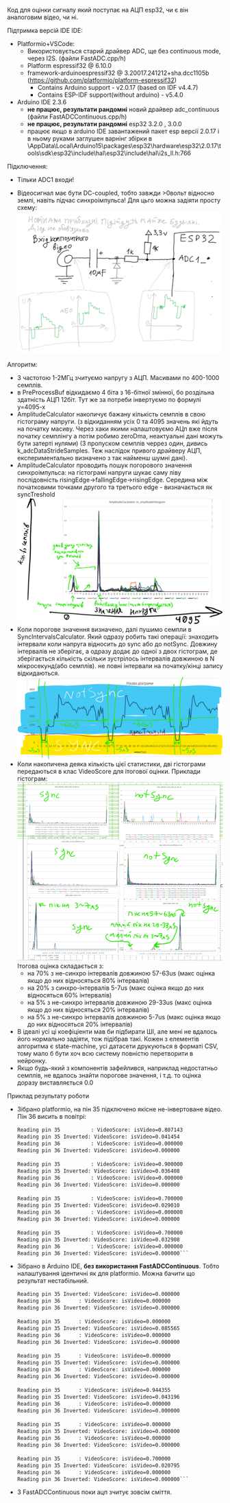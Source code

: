 Код для оцінки сигналу який поступає на АЦП esp32, чи є він аналоговим відео, чи ні.

Підтримка версій IDE IDE:
- Platformio+VSCode:
    - Використовується старий драйвер ADC, ще без continuous mode, через I2S. (файли FastADC.cpp/h)
    - Platform espressif32 @ 6.10.0
    - framework-arduinoespressif32 @ 3.20017.241212+sha.dcc1105b (https://github.com/platformio/platform-espressif32)
        - Contains Arduino support - v2.0.17 (based on IDF v4.4.7)
        - Contains ESP-IDF support(without arduino) - v5.4.0
- Arduino IDE 2.3.6
    - **не працює, результати рандомні** новий драйвер adc_continuous (файли FastADCContinuous.cpp/h)
    - **не працює, результати рандомні** esp32 3.2.0 , 3.0.0
	- працює якщо в arduino IDE завантажений пакет esp версії 2.0.17 і в ньому руками заглушен варнінг збірки в <user>\AppData\Local\Arduino15\packages\esp32\hardware\esp32\2.0.17\tools\sdk\esp32\include\hal\esp32\include\hal\i2s_ll.h:766

Підключення: 

- Тільки ADC1 входи!

- Відеосигнал має бути DC-coupled, тобто завжди >0вольт відносно землі, навіть підчас синхроімпульса!
Для цьго можна задіяти просту схему:
![image](Схема_підключення.png)

Алгоритм:

- З частотою 1-2МГц зчитуємо напругу з АЦП. Масивами по 400-1000 семплів.
- в PreProcessBuf відкидаємо 4 біта з 16-бітної змінної, бо роздільна здатність АЦП 12біт. Тут же за потреби інвертуємо по формулі y=4095-x
- AmplitudeCalculator накопичує бажану кількість семплів в свою гістограму напруги. (з відкиданням усіх 0 та 4095 значень які йдуть на початку масиву. Через хаки якими налаштовуємо АЦп вже після початку семплінгу а потім робимо zeroDma, неактуальні дані можуть бути затерті нулями) (З пропуском семплів черрез один, дивись k_adcDataStrideSamples. Теж наслідок привого драйверу АЦП, експериментально визначено з так найменш шумні дані).
- AmplitudeCalculator проводить пошук погорового значення синхроімпульса: на гістограмі напруги шукає саму ліву послідовність risingEdge->fallingEdge->risingEdge. Середина між початковими точками другого та третього edge - визначається як syncTreshold
    ![m_amplitudeHistogram](m_amplitudeHistogram.png)
- Коли порогове значення визначено, далі пушимо семпли в SyncIntervalsCalculator. Який одразу робить такі операції: знаходить інтервали коли напруга відносить до sync або до notSync. Довжину інтервалів не зберігає, а одразу додає до одної з двох гістограм, де зберігається кількість скільки зустрілось інтервалів довжиною в N мікросекунд(або семплів). не повні інтервали на початку/кінці запису відкидаються.
![sync_notSync_intervals](sync_notSync_intervals.png)
- Коли накопичена деяка кількість цієї статистики, дві гістограми передаються в клас VideoScore для ітогової оцінки. 
Приклади гістограм: 
![sync_cnotSync_histograms](sync_cnotSync_histograms.png)
Ітогова оцінка складається з:
    - на 70% з не-синхро інтервалів довжиною 57-63us (макс оцінка якщо до них відносяться 80% інтервалів)
    - на 20% з синхро-інтервалів 5-7us (макс оцінка якщо до них відносяться 60% інтервалів)
    - на 5% з не-синхро інтервалів довжиною 29-33us (макс оцінка якщо до них відносяться 20% інтервалів)
    - на 5% з не-синхро інтервалів довжиною 5-7us (макс оцінка якщо до них відносяться 20% інтервалів)
- В ідеалі усі ці коефіціенти мав би підбирати ШІ, але мені не вдалось його нормально задіяти, тож підібрав такі. Кожен з елементів алгоритма є state-machine, усі датасети друкуються в форматі CSV, тому мало б бути хоч всю систему повністю перетворити в нейронку.
- Якщо будь-який з компонентів зафейлився, наприклад недостатньо семплів, не вдалось знайти порогове значення, і т.д. то оцінка доразу виставляється 0.0

Приклад результату роботи

- Зібрано platformio, на пін 35 підключено якісне не-інвертоване відео. Пін 36 висить в повітрі:
    ```
    Reading pin 35          : VideoScore: isVideo=0.807143
    Reading pin 35 Inverted: VideoScore: isVideo=0.041454
    Reading pin 36          : VideoScore: isVideo=0.000000
    Reading pin 36 Inverted: VideoScore: isVideo=0.000000

    Reading pin 35          : VideoScore: isVideo=0.900000
    Reading pin 35 Inverted: VideoScore: isVideo=0.036408
    Reading pin 36          : VideoScore: isVideo=0.000000
    Reading pin 36 Inverted: VideoScore: isVideo=0.000000

    Reading pin 35          : VideoScore: isVideo=0.700000
    Reading pin 35 Inverted: VideoScore: isVideo=0.029010
    Reading pin 36          : VideoScore: isVideo=0.000000
    Reading pin 36 Inverted: VideoScore: isVideo=0.000000

    Reading pin 35          : VideoScore: isVideo=0.700000
    Reading pin 35 Inverted: VideoScore: isVideo=0.032908
    Reading pin 36          : VideoScore: isVideo=0.000000
    Reading pin 36 Inverted: VideoScore: isVideo=0.000000```

- Зібрано в Arduino IDE, **без використання FastADCContinuous**. Тобто налаштування ідентичні як для platformio. Можна бачити що результат нестабільний.

    ```Reading pin 35		: VideoScore: isVideo=0.053079
    Reading pin 35 Inverted: VideoScore: isVideo=0.000000
    Reading pin 36		: VideoScore: isVideo=0.000000
    Reading pin 36 Inverted: VideoScore: isVideo=0.000000

    Reading pin 35		: VideoScore: isVideo=0.000000
    Reading pin 35 Inverted: VideoScore: isVideo=0.085565
    Reading pin 36		: VideoScore: isVideo=0.000000
    Reading pin 36 Inverted: VideoScore: isVideo=0.000000

    Reading pin 35		: VideoScore: isVideo=0.000000
    Reading pin 35 Inverted: VideoScore: isVideo=0.000000
    Reading pin 36		: VideoScore: isVideo=0.000000
    Reading pin 36 Inverted: VideoScore: isVideo=0.000000

    Reading pin 35		: VideoScore: isVideo=0.944355
    Reading pin 35 Inverted: VideoScore: isVideo=0.043196
    Reading pin 36		: VideoScore: isVideo=0.000000
    Reading pin 36 Inverted: VideoScore: isVideo=0.000000

    Reading pin 35		: VideoScore: isVideo=0.000000
    Reading pin 35 Inverted: VideoScore: isVideo=0.000000
    Reading pin 36		: VideoScore: isVideo=0.000000
    Reading pin 36 Inverted: VideoScore: isVideo=0.000000

    Reading pin 35		: VideoScore: isVideo=0.700000
    Reading pin 35 Inverted: VideoScore: isVideo=0.020795
    Reading pin 36		: VideoScore: isVideo=0.000000
    Reading pin 36 Inverted: VideoScore: isVideo=0.000000```

- З FastADCContinuous поки ацп зчитує зовсім сміття.